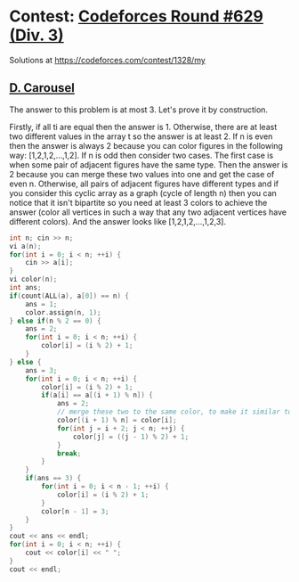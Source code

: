 # Contest: [Codeforces Round #629 (Div. 3)](https://codeforces.com/contest/1328)
Solutions at https://codeforces.com/contest/1328/my 

## [D. Carousel](https://codeforces.com/contest/1328/problem/D)
The answer to this problem is at most 3. Let's prove it by construction.

Firstly, if all ti are equal then the answer is 1. Otherwise, there are at least two different values in the array t so the answer is at least 2. If n is even then the answer is always 2 because you can color figures in the following way: [1,2,1,2,…,1,2]. If n is odd then consider two cases. The first case is when some pair of adjacent figures have the same type. Then the answer is 2 because you can merge these two values into one and get the case of even n. Otherwise, all pairs of adjacent figures have different types and if you consider this cyclic array as a graph (cycle of length n) then you can notice that it isn't bipartite so you need at least 3 colors to achieve the answer (color all vertices in such a way that any two adjacent vertices have different colors). And the answer looks like [1,2,1,2,…,1,2,3].
```cpp
int n; cin >> n;
vi a(n);
for(int i = 0; i < n; ++i) {
    cin >> a[i];
}
vi color(n);
int ans;
if(count(ALL(a), a[0]) == n) {
    ans = 1;
    color.assign(n, 1);
} else if(n % 2 == 0) {
    ans = 2;
    for(int i = 0; i < n; ++i) {
        color[i] = (i % 2) + 1;
    }
} else {
    ans = 3;
    for(int i = 0; i < n; ++i) {
        color[i] = (i % 2) + 1;
        if(a[i] == a[(i + 1) % n]) {
            ans = 2;
            // merge these two to the same color, to make it similar to the even case
            color[(i + 1) % n] = color[i]; 
            for(int j = i + 2; j < n; ++j) {
                color[j] = ((j - 1) % 2) + 1;
            }
            break;
        }
    }
    if(ans == 3) {
        for(int i = 0; i < n - 1; ++i) {
            color[i] = (i % 2) + 1;
        } 
        color[n - 1] = 3;
    }
} 
cout << ans << endl;
for(int i = 0; i < n; ++i) {
    cout << color[i] << " ";
}
cout << endl;
```